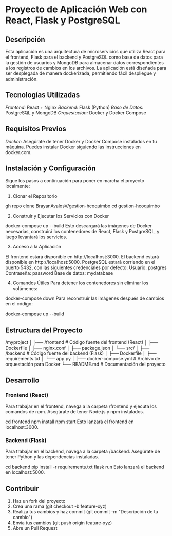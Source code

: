 
# Proyecto de Aplicación Web con React, Flask y PostgreSQL
## Descripción
Esta aplicación es una arquitectura de microservicios que utiliza React para el frontend, Flask para el backend y PostgreSQL como base de datos para la gestión de usuarios y MongoDB para almacenar datos correspondientes a los registros de cambios en los archivos. La aplicación está diseñada para ser desplegada de manera dockerizada, permitiendo fácil despliegue y administración.

## Tecnologías Utilizadas
*Frontend:* React + Nginx
*Backend:* Flask (Python)
*Base de Datos:* PostgreSQL y MongoDB
*Orquestación:* Docker y Docker Compose
## Requisitos Previos
*Docker:* Asegúrate de tener Docker y Docker Compose instalados en tu máquina. Puedes instalar Docker siguiendo las instrucciones en docker.com.
## Instalación y Configuración
Sigue los pasos a continuación para poner en marcha el proyecto localmente:

1. Clonar el Repositorio

  gh repo clone BrayanAvalosV/gestion-hcoquimbo
cd gestion-hcoquimbo  


2. Construir y Ejecutar los Servicios con Docker

docker-compose up --build
Esto descargará las imágenes de Docker necesarias, construirá los contenedores de React, Flask y PostgreSQL, y luego levantará los servicios.


3. Acceso a la Aplicación

El frontend estará disponible en http://localhost:3000.
El backend estará disponible en http://localhost:5000.
PostgreSQL estará corriendo en el puerto 5432, con las siguientes credenciales por defecto:
Usuario: postgres
Contraseña: password
Base de datos: mydatabase


4. Comandos Útiles
Para detener los contenedores sin eliminar los volúmenes:

docker-compose down
Para reconstruir las imágenes después de cambios en el código:

docker-compose up --build


## Estructura del Proyecto

/myproject
│
├── /frontend        # Código fuente del frontend (React)
│   ├── Dockerfile
│   ├── nginx.conf
│   ├── package.json
│   └── src/
│
├── /backend         # Código fuente del backend (Flask)
│   ├── Dockerfile
│   ├── requirements.txt
│   └── app.py
│
├── docker-compose.yml   # Archivo de orquestación para Docker
└── README.md            # Documentación del proyecto

## Desarrollo
### Frontend (React)
Para trabajar en el frontend, navega a la carpeta /frontend y ejecuta los comandos de npm. Asegúrate de tener Node.js y npm instalados.

cd frontend
npm install
npm start
Esto lanzará el frontend en localhost:3000.

### Backend (Flask)
Para trabajar en el backend, navega a la carpeta /backend. Asegúrate de tener Python y las dependencias instaladas.

cd backend
pip install -r requirements.txt
flask run
Esto lanzará el backend en localhost:5000.

## Contribuir
1. Haz un fork del proyecto
2. Crea una rama (git checkout -b feature-xyz)
3. Realiza tus cambios y haz commit (git commit -m "Descripción de tu cambio")
4. Envía tus cambios (git push origin feature-xyz)
5. Abre un Pull Request

